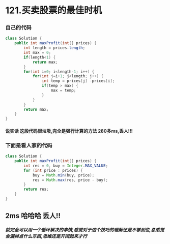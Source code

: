 # 121.买卖股票的最佳时机

### 自己的代码
```java
class Solution {
    public int maxProfit(int[] prices) {
        int length = prices.length;
        int max = 0;
        if(length<1) {
            return max;
        }
        for(int i=0; i<length-1; i++) {
            for(int j=i+1; j<length; j++) {
                int temp = prices[j] -prices[i];
                if(temp > max) {
                    max = temp;
                }
            }
        }
        return max;
    }
}
```
#### 说实话  这段代码很垃圾,完全是强行计算的方法 280多ms,丢人!!!

### 下面是看人家的代码

```java
class Solution {
    public int maxProfit(int[] prices) {
        int res = 0, buy = Integer.MAX_VALUE;
        for (int price : prices) {
            buy = Math.min(buy, price);
            res = Math.max(res, price - buy);
        }
        return res;
    }
}
```
## 2ms 哈哈哈  丢人!!
##### 就完全可以用一个循环解决的事情,感觉对于这个技巧的理解还是不够到位,总感觉会漏掉点什么东西,思维还是开阔起来才行
